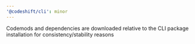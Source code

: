 ```yaml
---
'@codeshift/cli': minor
---
```


Codemods and dependencies are downloaded relative to the CLI package installation for consistency/stability reasons
